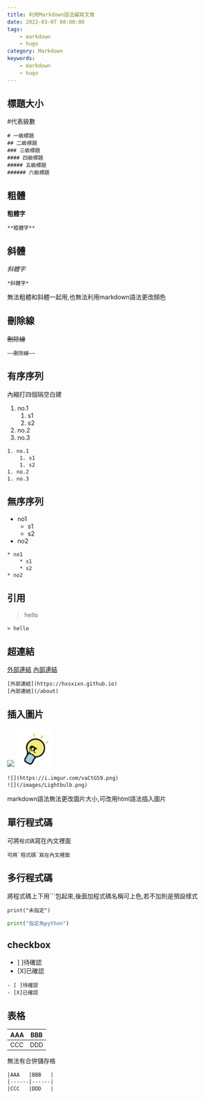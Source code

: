 ```yaml
---
title: 利用Markdown語法編寫文章
date: 2022-03-07 00:00:00
tags:
    - markdown
    - hugo
category: Markdown
keywords:
    - markdown
    - hugo
---
```


## 標題大小

#代表級數

```
# 一級標題
## 二級標題
### 三級標題
#### 四級標題
##### 五級標題
###### 六級標題
```

## 粗體

**粗體字**
```
**粗體字**
```

## 斜體

*斜體字*
```
*斜體字*
```

無法粗體和斜體一起用,也無法利用markdown語法更改顏色

## 刪除線
~~刪除線~~
```
~~刪除線~~
```

## 有序序列

內縮打四個隔空白建

1. no.1
    1. s1
    1. s2
1. no.2
1. no.3

```
1. no.1
    1. s1
    1. s2
1. no.2
1. no.3
```
## 無序序列

* no1
    * s1
    * s2
* no2
```
* no1
    * s1
    * s2
* no2
```
## 引用 

> hello
```
> hello
```

## 超連結

[外部連結](https://hxsxixn.github.io)
[內部連結](/about)
```
[外部連結](https://hxsxixn.github.io)
[內部連結](/about)
```

## 插入圖片

![](https://i.imgur.com/vaCtG59.png)
![](/images/Lightbulb.png)
```
![](https://i.imgur.com/vaCtG59.png)
![](/images/Lightbulb.png)

```
markdown語法無法更改圖片大小,可改用html語法插入圖片

## 單行程式碼
可將`程式碼`寫在內文裡面

```
可將`程式碼`寫在內文裡面
```

## 多行程式碼
將程式碼上下用```包起來,後面加程式碼名稱可上色,若不加則是預設樣式
```
print("未指定")
```

```python
print("指定為python")
```

## checkbox

- [ ]待確認
- [X]已確認
```
- [ ]待確認
- [X]已確認
```

## 表格

|AAA   |BBB   |
|------|------|
|CCC   |DDD   |

無法有合併儲存格
```
|AAA   |BBB   |
|------|------|
|CCC   |DDD   |
```
